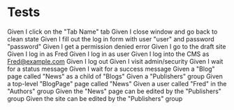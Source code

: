 # Tests #

Given I click on the "Tab Name" tab
Given I close window and go back to clean state
Given I fill out the log in form with user "user" and password "password"
Given I get a permission denied error
Given I go to the draft site
Given I log in as Fred
Given I log in as user
Given I log into the CMS as Fred@example.com
Given I log out
Given I visit admin/security
Given I wait for a status message
Given I wait for a success message
Given a "Blog" page called "News" as a child of "Blogs"
Given a "Publishers" group
Given a top-level "BlogPage" page called "News"
Given a user called "Fred" in the "Authors" group
Given the "News" page can be edited by the "Publishers" group
Given the site can be edited by the "Publishers" group
